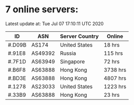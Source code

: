 # 7 online servers:

Latest update at: Tue Jul 07 17:10:11 UTC 2020

| ID | ASN | Server Country | Online |
| -- | --- | -------------- | ------ |
| #.D09B | AS174 | United States | 18 hrs |
| #.91E8 | AS49392 | Russia | 115 hrs |
| #.7F1D | AS63949 | Singapore | 72 hrs |
| #.B6F8 | AS63888 | Hong Kong | 3738 hrs |
| #.BD3E | AS63888 | Hong Kong | 4807 hrs |
| #.1278 | AS23033 | United States | 1223 hrs |
| #.33B9 | AS63888 | Hong Kong | 23 hrs |

